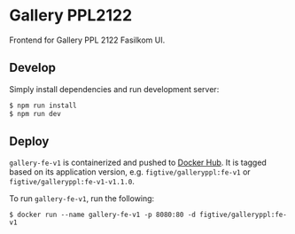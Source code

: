 # Gallery PPL2122

Frontend for Gallery PPL 2122 Fasilkom UI.

## Develop

Simply install dependencies and run development server:

```bash
$ npm run install
$ npm run dev
```

## Deploy

`gallery-fe-v1` is containerized and pushed to [Docker Hub](https://hub.docker.com/r/figtive/galleryppl). It is tagged based on its application version, e.g. `figtive/galleryppl:fe-v1` or `figtive/galleryppl:fe-v1-v1.1.0`.

To run `gallery-fe-v1`, run the following:

```shell
$ docker run --name gallery-fe-v1 -p 8080:80 -d figtive/galleryppl:fe-v1
```
